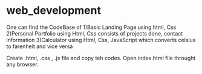 # web_development
One can find the CodeBase of 
1)Basic Landing Page using html, Css
2)Personal Portfolio using Html, Css 
    consists of projects done, contact information
3)Calculator using Html, Css, JavaScript 
    which converts celsius to farenheit and vice versa

Create .html, .css , .js file and copy teh codes.
Open index.html file throught any browser.
